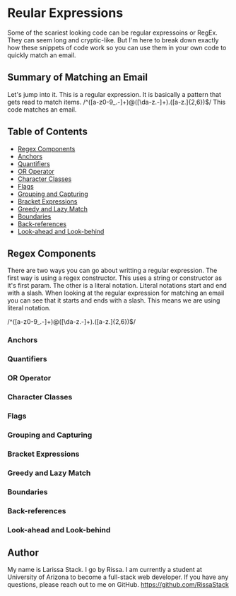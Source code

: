 # Reular Expressions

Some of the scariest looking code can be regular expressoins or RegEx. They can seem long and cryptic-like. But I'm here to break down exactly how these snippets of code work so you can use them in your own code to quickly match an email.

## Summary of Matching an Email

Let's jump into it. This is a regular expression. It is basically a pattern that gets read to match items.
/^([a-z0-9_\.-]+)@([\da-z\.-]+)\.([a-z\.]{2,6})$/
This code matches an email.

## Table of Contents

-   [Regex Components](#regex-components)
-   [Anchors](#anchors)
-   [Quantifiers](#quantifiers)
-   [OR Operator](#or-operator)
-   [Character Classes](#character-classes)
-   [Flags](#flags)
-   [Grouping and Capturing](#grouping-and-capturing)
-   [Bracket Expressions](#bracket-expressions)
-   [Greedy and Lazy Match](#greedy-and-lazy-match)
-   [Boundaries](#boundaries)
-   [Back-references](#back-references)
-   [Look-ahead and Look-behind](#look-ahead-and-look-behind)

## Regex Components

There are two ways you can go about writting a regular expression. The first way is using a regex constructor. This uses a string or constructor as it's first param. The other is a literal notation. Literal notations start and end with a slash. When looking at the regular expression for matching an email you can see that it starts and ends with a slash. This means we are using literal notation.

/^([a-z0-9_\.-]+)@([\da-z\.-]+)\.([a-z\.]{2,6})$/

### Anchors

### Quantifiers

### OR Operator

### Character Classes

### Flags

### Grouping and Capturing

### Bracket Expressions

### Greedy and Lazy Match

### Boundaries

### Back-references

### Look-ahead and Look-behind

## Author

My name is Larissa Stack. I go by Rissa. I am currently a student at University of Arizona to become a full-stack web developer. If you have any questions, please reach out to me on GitHub. https://github.com/RissaStack
